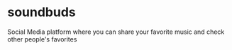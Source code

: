 # soundbuds
Social Media platform where you can share your favorite music and check other people's favorites
